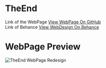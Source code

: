 # TheEnd
Link of the WebPage [View WebPage On GitHub](https://becod.github.io/TheEnd)<br>
Link of Behance [View WebDesign On Behance](https://www.behance.net/gallery/50577189/TheEnd-Web-Redesign)
<br>
# WebPage Preview
![TheEnd WebPage Redesign](https://becod.github.io/TheEnd/img/Web-Share-theend.png)
